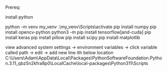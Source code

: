 Prereq:

install python

python -m venv my_venv
.\my_venv\Scripts\activate
pip install numpy 
pip install opencv-python
python3 -m pip install tensorflow[and-cuda]
pip install keras
pip install pillow
pip install scipy
pip install matplotlib

view advanced system settings -> environment variables -> click variable called path -> edit -> add new line ith below location
C:\Users\Adam\AppData\Local\Packages\PythonSoftwareFoundation.Python.3.11_qbz5n2kfra8p0\LocalCache\local-packages\Python311\Scripts